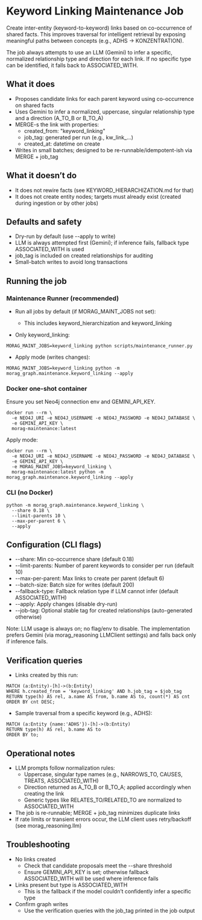 # Keyword Linking Maintenance Job

Create inter-entity (keyword-to-keyword) links based on co-occurrence of shared facts. This improves traversal for intelligent retrieval by exposing meaningful paths between concepts (e.g., ADHS → KONZENTRATION).

The job always attempts to use an LLM (Gemini) to infer a specific, normalized relationship type and direction for each link. If no specific type can be identified, it falls back to ASSOCIATED_WITH.

## What it does
- Proposes candidate links for each parent keyword using co-occurrence on shared facts
- Uses Gemini to infer a normalized, uppercase, singular relationship type and a direction (A_TO_B or B_TO_A)
- MERGE-s the link with properties:
  - created_from: "keyword_linking"
  - job_tag: generated per run (e.g., kw_link_...)
  - created_at: datetime on create
- Writes in small batches; designed to be re-runnable/idempotent-ish via MERGE + job_tag

## What it doesn’t do
- It does not rewire facts (see KEYWORD_HIERARCHIZATION.md for that)
- It does not create entity nodes; targets must already exist (created during ingestion or by other jobs)

## Defaults and safety
- Dry-run by default (use --apply to write)
- LLM is always attempted first (Gemini); if inference fails, fallback type ASSOCIATED_WITH is used
- job_tag is included on created relationships for auditing
- Small-batch writes to avoid long transactions

## Running the job

### Maintenance Runner (recommended)
- Run all jobs by default (if MORAG_MAINT_JOBS not set):
  - This includes keyword_hierarchization and keyword_linking

- Only keyword_linking:
```
MORAG_MAINT_JOBS=keyword_linking python scripts/maintenance_runner.py
```

- Apply mode (writes changes):
```
MORAG_MAINT_JOBS=keyword_linking python -m morag_graph.maintenance.keyword_linking --apply
```

### Docker one-shot container
Ensure you set Neo4j connection env and GEMINI_API_KEY.
```
docker run --rm \
  -e NEO4J_URI -e NEO4J_USERNAME -e NEO4J_PASSWORD -e NEO4J_DATABASE \
  -e GEMINI_API_KEY \
  morag-maintenance:latest
```
Apply mode:
```
docker run --rm \
  -e NEO4J_URI -e NEO4J_USERNAME -e NEO4J_PASSWORD -e NEO4J_DATABASE \
  -e GEMINI_API_KEY \
  -e MORAG_MAINT_JOBS=keyword_linking \
  morag-maintenance:latest python -m morag_graph.maintenance.keyword_linking --apply
```

### CLI (no Docker)
```
python -m morag_graph.maintenance.keyword_linking \
  --share 0.18 \
  --limit-parents 10 \
  --max-per-parent 6 \
  --apply
```

## Configuration (CLI flags)
- --share: Min co-occurrence share (default 0.18)
- --limit-parents: Number of parent keywords to consider per run (default 10)
- --max-per-parent: Max links to create per parent (default 6)
- --batch-size: Batch size for writes (default 200)
- --fallback-type: Fallback relation type if LLM cannot infer (default ASSOCIATED_WITH)
- --apply: Apply changes (disable dry-run)
- --job-tag: Optional stable tag for created relationships (auto-generated otherwise)

Note: LLM usage is always on; no flag/env to disable. The implementation prefers Gemini (via morag_reasoning LLMClient settings) and falls back only if inference fails.

## Verification queries
- Links created by this run:
```
MATCH (a:Entity)-[h]->(b:Entity)
WHERE h.created_from = 'keyword_linking' AND h.job_tag = $job_tag
RETURN type(h) AS rel, a.name AS from, b.name AS to, count(*) AS cnt
ORDER BY cnt DESC;
```

- Sample traversal from a specific keyword (e.g., ADHS):
```
MATCH (a:Entity {name:'ADHS'})-[h]->(b:Entity)
RETURN type(h) AS rel, b.name AS to
ORDER BY to;
```

## Operational notes
- LLM prompts follow normalization rules:
  - Uppercase, singular type names (e.g., NARROWS_TO, CAUSES, TREATS, ASSOCIATED_WITH)
  - Direction returned as A_TO_B or B_TO_A; applied accordingly when creating the link
  - Generic types like RELATES_TO/RELATED_TO are normalized to ASSOCIATED_WITH
- The job is re-runnable; MERGE + job_tag minimizes duplicate links
- If rate limits or transient errors occur, the LLM client uses retry/backoff (see morag_reasoning.llm)

## Troubleshooting
- No links created
  - Check that candidate proposals meet the --share threshold
  - Ensure GEMINI_API_KEY is set; otherwise fallback ASSOCIATED_WITH will be used where inference fails
- Links present but type is ASSOCIATED_WITH
  - This is the fallback if the model couldn’t confidently infer a specific type
- Confirm graph writes
  - Use the verification queries with the job_tag printed in the job output

